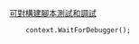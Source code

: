 [可對構建腳本測試和調試](https://flubucore.dotnetcore.xyz/Tests-debugging)

```
    context.WaitForDebugger();
```